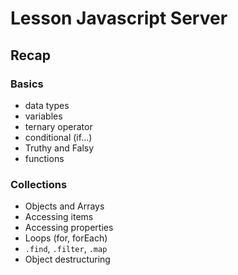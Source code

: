 # Lesson Javascript Server

## Recap

### Basics

- data types
- variables
- ternary operator
- conditional (if...)
- Truthy and Falsy
- functions

### Collections

- Objects and Arrays
- Accessing items
- Accessing properties
- Loops (for, forEach)
- `.find`, `.filter`, `.map`
- Object destructuring
